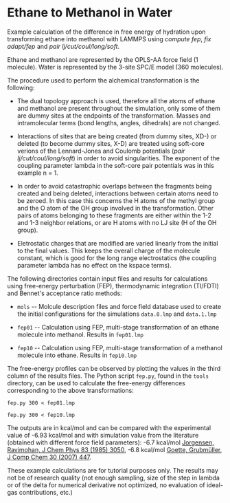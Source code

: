 Ethane to Methanol in Water
===========================

Example calculation of the difference in free energy of hydration upon
transforming ethane into methanol with LAMMPS using *compute fep*,
*fix adapt/fep* and *pair lj/cut/coul/long/soft*.

Ethane and methanol are represented by the OPLS-AA force field (1
molecule). Water is represented by the 3-site SPC/E model (360
molecules).

The procedure used to perform the alchemical transformation is the
following:

* The dual topology approach is used, therefore all the atoms of
  ethane and methanol are present throughout the simulation, only some
  of them are dummy sites at the endpoints of the
  transformation. Masses and intramolecular terms (bond lengths,
  angles, dihedrals) are not changed.

* Interactions of sites that are being created (from dummy sites, XD-) or
  deleted (to become dummy sites, X-D) are treated using soft-core verions
  of the Lennard-Jones and Coulomb potentials (*pair
  lj/cut/coul/long/soft*) in order to avoid singularities. The
  exponent of the coupling parameter lambda in the soft-core pair
  potentials was in this example n = 1.

* In order to avoid catastrophic overlaps between the fragments being created
  and being deleted, interactions between certain atoms need to be zeroed.
  In this case this concerns the H atoms of the methyl group and the O atom
  of the OH group involved in the transformation. Other pairs of atoms
  belonging to these fragments are either within the 1-2 and 1-3 neighbor
  relations, or are H atoms with no LJ site (H of the OH group).

* Eletrostatic charges that are modified are varied linearly from the
  initial to the final values. This keeps the overall charge of the
  molecule constant, which is good for the long range electrostatics
  (the coupling parameter lambda has no effect on the kspace terms).

The following directories contain input files and results for
calculations using free-energy perturbation (FEP), thermodynamic
integration (TI/FDTI) and Bennet's acceptance ratio methods:

* `mols` -- Molcule description files and force field database used to
  create the initial configurations for the simulations `data.0.lmp`
  and `data.1.lmp`

* `fep01` -- Calculation using FEP, multi-stage transformation of an
  ethane molecule into methanol. Results in `fep01.lmp`

* `fep10` -- Calculation using FEP, multi-stage transformation of a
  methanol molecule into ethane. Results in `fep10.lmp`

The free-energy profiles can be observed by plotting the values in the
third column of the results files. The Python script `fep.py`, found in
the `tools` directory, can be used to calculate the free-energy differences
corresponding to the above transformations:

    fep.py 300 < fep01.lmp

    fep.py 300 < fep10.lmp

The outputs are in kcal/mol and can be compared with the experimental
value of -6.93 kcal/mol and with simulation value from the literature
(obtained with different force field parameters):
-6.7 kcal/mol [Jorgensen, Ravimohan, J Chem Phys 83 (1985) 3050](https://doi.org/10.1063/1.449208),
-6.8 kcal/mol [Goette, Grubmüller, J Comp Chem 30 (2007) 447](https://doi.org/10.1002/jcc.21073).

These example calculations are for tutorial purposes only. The results
may not be of research quality (not enough sampling, size of the step
in lambda or of the delta for numerical derivative not optimized, no
evaluation of ideal-gas contributions, etc.)
